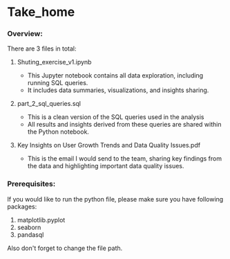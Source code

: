 # Take_home

### Overview:
There are 3 files in total:
1. Shuting_exercise_v1.ipynb
    - This Jupyter notebook contains all data exploration, including running SQL queries.
    - It includes data summaries, visualizations, and insights sharing.
      
2. part_2_sql_queries.sql
   - This is a clean version of the SQL queries used in the analysis
   - All results and insights derived from these queries are shared within the Python notebook.
     
4. Key Insights on User Growth Trends and Data Quality Issues.pdf
   - This is the email I would send to the team, sharing key findings from the data and highlighting important data quality issues.

### Prerequisites:
If you would like to run the python file, please make sure you have following packages:
1. matplotlib.pyplot
2. seaborn 
3. pandasql

Also don't forget to change the file path.

